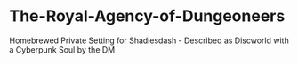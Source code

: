 # The-Royal-Agency-of-Dungeoneers
Homebrewed Private Setting for Shadiesdash - Described as Discworld with a Cyberpunk Soul by the DM

